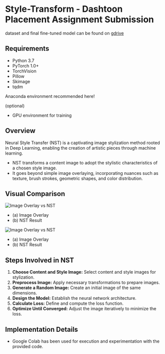 # Style-Transform - Dashtoon Placement Assignment Submission

dataset and final fine-tuned model can be found on [gdrive](https://drive.google.com/drive/folders/1786Mci_dJST0vgzm0Wd3O0WWThmBIx-p?usp=sharing)

## Requirements

- Python 3.7
- PyTorch 1.0+
- TorchVision
- Pillow
- Skimage
- tqdm

Anaconda environment recommended here!

(optional)

- GPU environment for training


## Overview
Neural Style Transfer (NST) is a captivating image stylization method rooted in Deep Learning, enabling the creation of artistic pieces through machine learning.

- NST transforms a content image to adopt the stylistic characteristics of a chosen style image.
- It goes beyond simple image overlaying, incorporating nuances such as texture, brush strokes, geometric shapes, and color distribution.

## Visual Comparison
![Image Overlay vs NST](images/sample_1.gfg)
- (a) Image Overlay
- (b) NST Result

![Image Overlay vs NST](images/sample_2.gfg)
- (a) Image Overlay
- (b) NST Result

## Steps Involved in NST
1. **Choose Content and Style Image:** Select content and style images for stylization.
2. **Preprocess Image:** Apply necessary transformations to prepare images.
3. **Generate a Random Image:** Create an initial image of the same dimensions.
4. **Design the Model:** Establish the neural network architecture.
5. **Calculate Loss:** Define and compute the loss function.
6. **Optimize Until Converged:** Adjust the image iteratively to minimize the loss.

## Implementation Details
- Google Colab has been used for execution and experimentation with the provided code.

